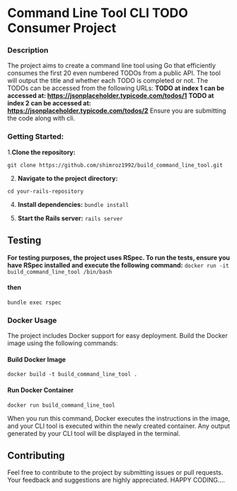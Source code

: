 # Command Line Tool  CLI TODO Consumer Project

### Description
The project aims to create a command line tool using Go that efficiently consumes the first 20 even numbered TODOs from a public API. 
The tool will output the title and whether each TODO is completed or not. The TODOs can be accessed from the following URLs:
**TODO at index 1 can be accessed at: https://jsonplaceholder.typicode.com/todos/1**
**TODO at index 2 can be accessed at: https://jsonplaceholder.typicode.com/todos/2**
Ensure you are submitting the code along with cli.

### Getting Started:
1.**Clone the repository:**    

`git clone https://github.com/shimroz1992/build_command_line_tool.git`
  
2. **Navigate to the project directory:**  
   
  `cd your-rails-repository`

4. **Install dependencies:**
  `bundle install`

6. **Start the Rails server:**
  `rails server`

## Testing
**For testing purposes, the project uses RSpec. To run the tests, ensure you have RSpec installed and execute the following command:**
`docker run -it build_command_line_tool /bin/bash`
#### then
`bundle exec rspec`

### Docker Usage
The project includes Docker support for easy deployment. Build the Docker image using the following commands:

#### Build Docker Image
`docker build -t build_command_line_tool .`

####  Run Docker Container
`docker run build_command_line_tool`

When you run this command, Docker executes the instructions in the image, and your CLI tool is executed within the newly created container. Any output generated by your CLI tool will be displayed in the terminal.

## Contributing
Feel free to contribute to the project by submitting issues or pull requests. Your feedback and suggestions are highly appreciated.
HAPPY CODING....


